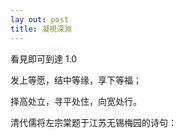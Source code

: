 ```yaml
---
lay out: post
title: 凝視深淵
---
```

看見即可到達
1.0

发上等愿，结中等缘，享下等福；

择高处立，寻平处住，向宽处行。

清代儒将左宗棠题于江苏无锡梅园的诗句：
